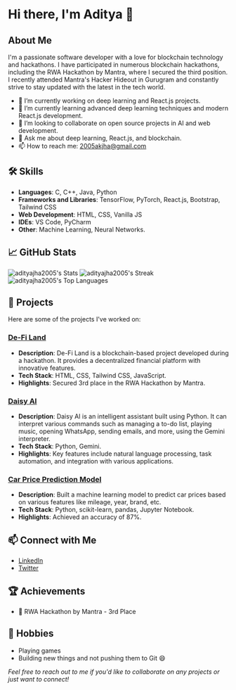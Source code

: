 # Hi there, I'm Aditya 👋



## About Me

I'm a passionate software developer with a love for blockchain technology and hackathons. I have participated in numerous blockchain hackathons, including the RWA Hackathon by Mantra, where I secured the third position. I recently attended Mantra's Hacker Hideout in Gurugram and constantly strive to stay updated with the latest in the tech world.

- 🔭 I’m currently working on deep learning and React.js projects.
- 🌱 I’m currently learning advanced deep learning techniques and modern React.js development.
- 👯 I’m looking to collaborate on open source projects in AI and web development.
- 💬 Ask me about deep learning, React.js, and blockchain.
- 📫 How to reach me: 2005akjha@gmail.com

## 🛠️ Skills

- **Languages**: C, C++, Java, Python
- **Frameworks and Libraries**: TensorFlow, PyTorch, React.js, Bootstrap, Tailwind CSS
- **Web Development**: HTML, CSS, Vanilla JS
- **IDEs**: VS Code, PyCharm
- **Other**: Machine Learning, Neural Networks.

## 📈 GitHub Stats

![adityajha2005's Stats](https://github-readme-stats.vercel.app/api?username=adityajha2005&theme=neon&show_icons=true&hide_border=true&count_private=true)
![adityajha2005's Streak](https://github-readme-streak-stats.herokuapp.com/?user=adityajha2005&theme=neon&hide_border=true)
![adityajha2005's Top Languages](https://github-readme-stats.vercel.app/api/top-langs/?username=adityajha2005&theme=neon&show_icons=true&hide_border=true&layout=compact)

## 🚀 Projects

Here are some of the projects I've worked on:

### [De-Fi Land](https://github.com/adityajha2005/defi-land)
- **Description**: De-Fi Land is a blockchain-based project developed during a hackathon. It provides a decentralized financial platform with innovative features.
- **Tech Stack**: HTML, CSS, Tailwind CSS, JavaScript.
- **Highlights**: Secured 3rd place in the RWA Hackathon by Mantra.

### [Daisy AI](https://github.com/adityajha2005/DaisyAI)
- **Description**: Daisy AI is an intelligent assistant built using Python. It can interpret various commands such as managing a to-do list, playing music, opening WhatsApp, sending emails, and more, using the Gemini interpreter.
- **Tech Stack**: Python, Gemini.
- **Highlights**: Key features include natural language processing, task automation, and integration with various applications.

### [Car Price Prediction Model](link-to-project)
- **Description**: Built a machine learning model to predict car prices based on various features like mileage, year, brand, etc.
- **Tech Stack**: Python, scikit-learn, pandas, Jupyter Notebook.
- **Highlights**: Achieved an accuracy of 87%.


## 📫 Connect with Me

- [LinkedIn](https://www.linkedin.com/in/aditya-jha-654800280/)
- [Twitter](https://twitter.com/adxtya_jha?t=9gvxUDQv-9RQ2y3xsnUxmA&s=08)

## 🏆 Achievements

- 🥉 RWA Hackathon by Mantra - 3rd Place

## 🎨 Hobbies

- Playing games
- Building new things and not pushing them to Git 😄


*Feel free to reach out to me if you'd like to collaborate on any projects or just want to connect!*

